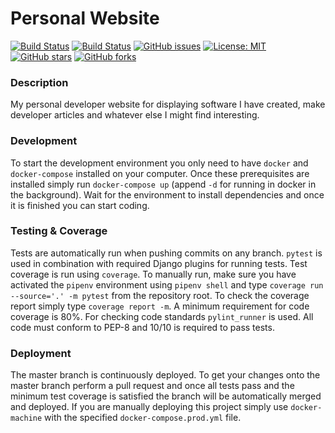 # Personal Website

[![Build Status](https://img.shields.io/travis/ggjersund/personal-website/master?style=flat-square)](https://travis-ci.org/ggjersund/personal-website)
[![Build Status](https://img.shields.io/coveralls/ggjersund/personal-website/master?style=flat-square&service=github)](https://travis-ci.org/ggjersund/personal-website)
[![GitHub issues](https://img.shields.io/github/issues/ggjersund/personal-website?style=flat-square)](https://github.com/ggjersund/personal-website/issues)
[![License: MIT](https://img.shields.io/badge/License-MIT-yellow.svg?style=flat-square)](https://opensource.org/licenses/MIT)
[![GitHub stars](https://img.shields.io/github/stars/ggjersund/personal-website?style=flat-square)](https://github.com/ggjersund/personal-website/stargazers)
[![GitHub forks](https://img.shields.io/github/forks/ggjersund/personal-website?style=flat-square)](https://github.com/ggjersund/personal-website/network)

### Description
My personal developer website for displaying software I have created, make developer articles and whatever else I might find interesting.


### Development
To start the development environment you only need to have `docker` and `docker-compose` installed on your computer. Once these prerequisites are installed simply run `docker-compose up` (append `-d` for running in docker in the background). Wait for the environment to install dependencies and once it is finished you can start coding.


### Testing & Coverage
Tests are automatically run when pushing commits on any branch. `pytest` is used in combination with required Django plugins for running tests. Test coverage is run using `coverage`. To manually run, make sure you have activated the `pipenv` environment using `pipenv shell` and type `coverage run --source='.' -m pytest` from the repository root. To check the coverage report simply type `coverage report -m`. A minimum requirement for code coverage is 80%. For checking code standards `pylint_runner` is used. All code must conform to PEP-8 and 10/10 is required to pass tests.


### Deployment
The master branch is continuously deployed. To get your changes onto the master branch perform a pull request and once all tests pass and the minimum test coverage is satisfied the branch will be automatically merged and deployed. If you are manually deploying this project simply use `docker-machine` with the specified `docker-compose.prod.yml` file.

